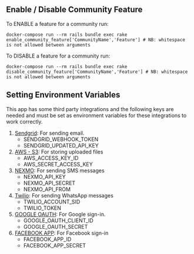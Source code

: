 ## Enable / Disable Community Feature

To ENABLE a feature for a community run:
```
docker-compose run --rm rails bundle exec rake enable_community_feature['CommunityName','Feature'] # NB: whitespace is not allowed between arguments
```

To DISABLE a feature for a community run:
```
docker-compose run --rm rails bundle exec rake disable_community_feature['CommunityName','Feature'] # NB: whitespace is not allowed between arguments
```

## Setting Environment Variables

This app has some third party integrations and the following keys are needed and must be set as environment variables for these integrations to work correctly.

1. [Sendgrid](https://sendgrid.com/): For sending email.
    - SENDGRID_WEBHOOK_TOKEN
    - SENDGRID_UPDATED_API_KEY
2. [AWS - S3](https://aws.amazon.com/s3/getting-started/): For storing uploaded files
    - AWS_ACCESS_KEY_ID
    - AWS_SECRET_ACCESS_KEY
3. [NEXMO](https://developer.vonage.com/messaging/sms/overview): For sending SMS messages
    - NEXMO_API_KEY
    - NEXMO_API_SECRET
    - NEXMO_API_FROM
4. [Twilio](https://www.twilio.com/docs): For sending WhatsApp messages
    - TWILIO_ACCOUNT_SID
    - TWILIO_TOKEN
5. [GOOGLE OAUTH](https://developers.google.com/identity/sign-in/web/sign-in): For Google sign-in.
    - GOOGLE_OAUTH_CLIENT_ID
    - GOOGLE_OAUTH_SECRET
6. [FACEBOOK APP](https://developers.facebook.com/docs/facebook-login/): For Facebook sign-in
    - FACEBOOK_APP_ID
    - FACEBOOK_APP_SECRET
